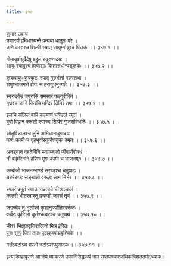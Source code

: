 ```yaml
---
title: ३५७

---
```

कुमार उवाच  
उणादयोऽभिधास्यन्ते प्रत्यया धातुतः परे ।  
उणि कारुश्च शिल्पी स्यात् जायुर्म्मायुश्च पित्तकं ।। ३५७.१ ।।  
  
गोमायुर्वायुर्वेदेषु बहुलं स्युरुणादयः ।  
आयुः स्वादुश्च हेत्वाद्याः किंशारुर्धान्यशूककः ।। ३५७.२ ।।  
  
कृकवाकुः कुक्कुटः स्याद् गुरुर्भर्त्ता मरुस्तथा ।  
शयुश्चाजगरो ज्ञेयः स हरायुधमुच्यते ।। ३५७.३ ।।  
  
स्वरुद्‌र्वज्रं त्रपुरुसि समसारं फल्गुरीरितं ।  
गृध्रश्च क्रनि किरचि मन्दिरं तिमिरं तमः ।। ३५७.४ ।।  
  
इलचि सलिलं वारि कल्याणं भण्डिलं स्मृतं ।  
बुवो विद्वान् क्कसौ स्याच्च शिविरं गुप्तसंस्थितिः ।। ३५७.५ ।।  
  
ओतुर्विडालश्च तुनि अभिधानादुगादयः ।  
कर्णः कामी च गृहभूर्वास्तुर्जैवातृकः स्मृतः ।। ३५७.६ ।।  
  
अनड्‌वान् वहतेर्विनि स्याज्जातौ जीवार्णवौषधं ।  
नौ वह्निरिननि हरिणः मृगः कामी च भाजनम्१ ।। ३५७.७ ।।  
  
कम्बोजो भाजनम्भाण्डं सरण्डश्च चतुष्पदः ।  
तरुरेरण्डः सङ्घातो वरूड़ः साम निर्भरं ।। ३५७.८ ।।  
  
स्फारं प्रभूतं स्यान्नान्तप्रत्यये चीरवल्कलं ।  
कातरो भीरुरुग्रस्तु प्रचण्डो जवसं तृणं ।। ३५७.९ ।।  
  
जगच्चैव तु भूर्लोको कृशानुर्ज्योतिरर्क्ककः ।  
वर्व्वरः कुटिलो धूर्त्तश्चत्वरञ्च चतुष्पथं ।। ३५७.१० ।।  
  
चीवरं भिक्षुप्रावृत्तिरादित्यो मित्र ईरितः ।  
पुत्रः सूनुः पिता तातः पृदाकुर्य्याघ्रवृश्चिके ।।  
  
गर्त्तेऽवटोऽथ भरतो नटोऽपरेप्युणादयः ।। ३५७.११ ।।  
  
इत्यादिमहापुराणे आग्नेये व्याकरणे उणादिसिद्धरूपं नाम सप्तपञ्चाशदधिकत्रिशततमोऽध्यायः॥